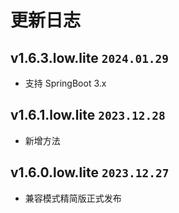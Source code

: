 # 更新日志

## v1.6.3.low.lite `2024.01.29`

- 支持 SpringBoot 3.x

## v1.6.1.low.lite `2023.12.28`

- 新增方法

## v1.6.0.low.lite `2023.12.27`

- 兼容模式精简版正式发布
